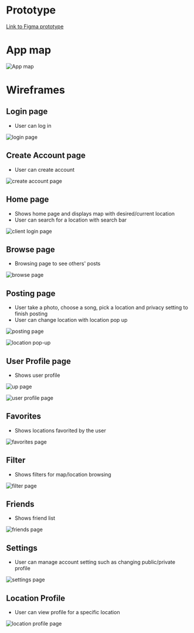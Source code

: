 # Prototype
[Link to Figma prototype](https://www.figma.com/proto/wy3YgO5abDUNhz9CgITjYg/soundTrack-team-library?node-id=596%3A1137&scaling=scale-down&page-id=511%3A2&starting-point-node-id=511%3A7)

# App map
![App map](./ux-design/AppMap.png)


# Wireframes
## Login page
- User can log in

![login page](./ux-design/wireframes/Login.png)

## Create Account page
- User can create account 

![create account page](./ux-design/wireframes/Create%20Account.png)

## Home page
- Shows home page and displays map with desired/current location
- User can search for a location with search bar 

![client login page](./ux-design/wireframes/Home.png)

## Browse page
- Browsing page to see others' posts

![browse page](./ux-design/wireframes/Browse.png)

## Posting page 
- User take a photo, choose a song, pick a location and privacy setting to finish posting 
- User can change location with location pop up 

![posting page](./ux-design/wireframes/Posting.png)

![location pop-up](./ux-design/wireframes/location_popup.png)

## User Profile page
- Shows user profile

![up page](./ux-design/wireframes/User_Profile.png)

![user profile page](./ux-design/wireframes/User_Profile_with_dropdown_menu.png)


## Favorites
- Shows locations favorited by the user

![favorites page](./ux-design/wireframes/Favorites.png)

## Filter
- Shows filters for map/location browsing 

![filter page](./ux-design/wireframes/Filter.png)

## Friends
- Shows friend list 

![friends page](./ux-design/wireframes/Friends.png)

## Settings
- User can manage account setting such as changing public/private profile

![settings page](./ux-design/wireframes/Settings.png)

## Location Profile
- User can view profile for a specific location 

![location profile page](./ux-design/wireframes/Location_Profile.png)






